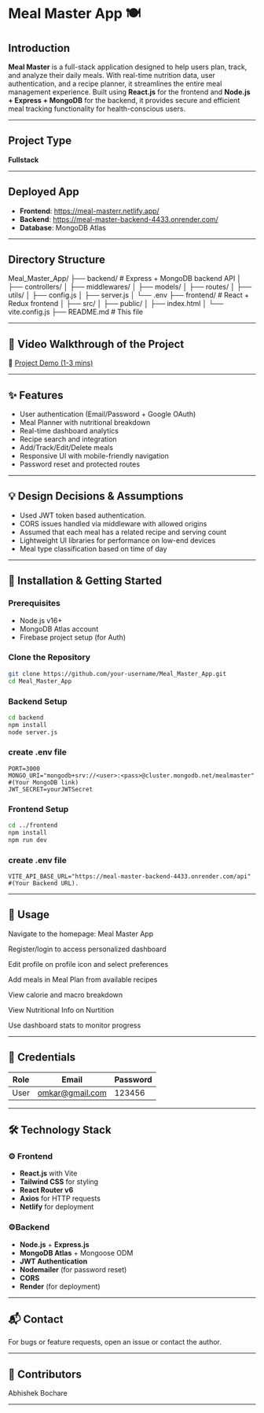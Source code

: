 # Meal Master App 🍽️

## Introduction
**Meal Master** is a full-stack application designed to help users plan, track, and analyze their daily meals. With real-time nutrition data, user authentication, and a recipe planner, it streamlines the entire meal management experience. Built using **React.js** for the frontend and **Node.js + Express + MongoDB** for the backend, it provides secure and efficient meal tracking functionality for health-conscious users.

---
## Project Type
**Fullstack**

---
## Deployed App
- **Frontend**: https://meal-masterr.netlify.app/
- **Backend**: https://meal-master-backend-4433.onrender.com/
- **Database**: MongoDB Atlas

---
## Directory Structure
Meal_Master_App/
├── backend/ # Express + MongoDB backend API
│ ├── controllers/
│ ├── middlewares/
│ ├── models/
│ ├── routes/
│ ├── utils/
│ ├── config.js
│ ├── server.js
│ └── .env
├── frontend/ # React + Redux frontend
│ ├── src/
│ ├── public/
│ ├── index.html
│ └── vite.config.js
├── README.md # This file

---
## 🎥 Video Walkthrough of the Project
🔗 [Project Demo (1-3 mins)](https://your-video-link.com)

---
## ✨ Features

- User authentication (Email/Password + Google OAuth)
- Meal Planner with nutritional breakdown
- Real-time dashboard analytics
- Recipe search and integration
- Add/Track/Edit/Delete meals
- Responsive UI with mobile-friendly navigation
- Password reset and protected routes

---
## 💡 Design Decisions & Assumptions

- Used JWT token based authentication.
- CORS issues handled via middleware with allowed origins
- Assumed that each meal has a related recipe and serving count
- Lightweight UI libraries for performance on low-end devices
- Meal type classification based on time of day

---
## 🚀 Installation & Getting Started

### Prerequisites

- Node.js v16+
- MongoDB Atlas account
- Firebase project setup (for Auth)

### Clone the Repository
```bash
git clone https://github.com/your-username/Meal_Master_App.git
cd Meal_Master_App
```
### Backend Setup
```bash
cd backend
npm install
node server.js
```
### create .env file
```
PORT=3000
MONGO_URI="mongodb+srv://<user>:<pass>@cluster.mongodb.net/mealmaster" #(Your MongoDB link)
JWT_SECRET=yourJWTSecret
```

### Frontend Setup
```bash
cd ../frontend
npm install
npm run dev
```

### create .env file
```
VITE_API_BASE_URL="https://meal-master-backend-4433.onrender.com/api"  #(Your Backend URL).
```

---
## 📘 Usage
Navigate to the homepage: Meal Master App

Register/login to access personalized dashboard

Edit profile on profile icon and select preferences

Add meals in Meal Plan from available recipes

View calorie and macro breakdown

View Nutritional Info on Nurtition 

Use dashboard stats to monitor progress

---
## 🔐 Credentials

| Role  | Email                      | Password |
| ----- | -------------------------- | -------- |
| User  | omkar@gmail.com            | 123456   |

---
## 🛠️ Technology Stack
### ⚙️ Frontend  
- **React.js** with Vite  
- **Tailwind CSS** for styling  
- **React Router v6**   
- **Axios** for HTTP requests  
- **Netlify** for deployment

### ⚙Backend 
- **Node.js** + **Express.js**  
- **MongoDB Atlas** + Mongoose ODM  
- **JWT Authentication**  
- **Nodemailer** (for password reset)  
- **CORS**
- **Render** (for deployment)

---
## 📬 Contact
For bugs or feature requests, open an issue or contact the author.

---
## 🤝 Contributors
Abhishek Bochare

---

